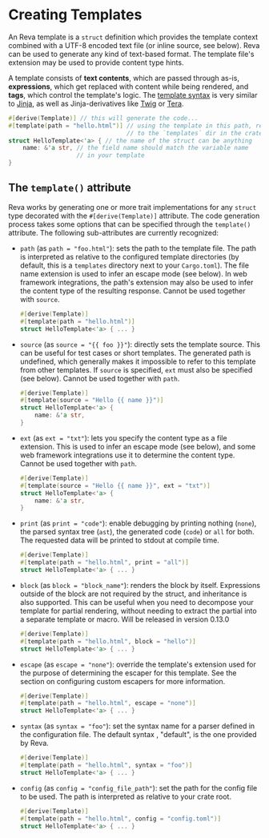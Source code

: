 # Creating Templates

An Reva template is a `struct` definition which provides the template
context combined with a UTF-8 encoded text file (or inline source, see
below). Reva can be used to generate any kind of text-based format.
The template file's extension may be used to provide content type hints.

A template consists of **text contents**, which are passed through as-is,
**expressions**, which get replaced with content while being rendered, and
**tags**, which control the template's logic.
The [template syntax](template_syntax.md) is very similar to [Jinja](http://jinja.pocoo.org/),
as well as Jinja-derivatives like [Twig](http://twig.sensiolabs.org/) or
[Tera](https://github.com/Keats/tera).

```rust
#[derive(Template)] // this will generate the code...
#[template(path = "hello.html")] // using the template in this path, relative
                                 // to the `templates` dir in the crate root
struct HelloTemplate<'a> { // the name of the struct can be anything
    name: &'a str, // the field name should match the variable name
                   // in your template
}
```

## The `template()` attribute

Reva works by generating one or more trait implementations for any
`struct` type decorated with the `#[derive(Template)]` attribute. The
code generation process takes some options that can be specified through
the `template()` attribute. The following sub-attributes are currently
recognized:

- `path` (as `path = "foo.html"`): sets the path to the template file. The
  path is interpreted as relative to the configured template directories
  (by default, this is a `templates` directory next to your `Cargo.toml`).
  The file name extension is used to infer an escape mode (see below). In
  web framework integrations, the path's extension may also be used to
  infer the content type of the resulting response.
  Cannot be used together with `source`.

    ```rust
    #[derive(Template)]
    #[template(path = "hello.html")]
    struct HelloTemplate<'a> { ... }
    ```

- `source` (as `source = "{{ foo }}"`): directly sets the template source.
  This can be useful for test cases or short templates. The generated path
  is undefined, which generally makes it impossible to refer to this
  template from other templates. If `source` is specified, `ext` must also
  be specified (see below). Cannot be used together with `path`.
    ```rust
    #[derive(Template)]
    #[template(source = "Hello {{ name }}")]
    struct HelloTemplate<'a> {
        name: &'a str,
    }
    ```
- `ext` (as `ext = "txt"`): lets you specify the content type as a file
  extension. This is used to infer an escape mode (see below), and some
  web framework integrations use it to determine the content type.
  Cannot be used together with `path`.
    ```rust
    #[derive(Template)]
    #[template(source = "Hello {{ name }}", ext = "txt")]
    struct HelloTemplate<'a> {
        name: &'a str,
    }
    ```
- `print` (as `print = "code"`): enable debugging by printing nothing
  (`none`), the parsed syntax tree (`ast`), the generated code (`code`)
  or `all` for both. The requested data will be printed to stdout at
  compile time.
    ```rust
    #[derive(Template)]
    #[template(path = "hello.html", print = "all")]
    struct HelloTemplate<'a> { ... }
    ```
- `block` (as `block = "block_name"`): renders the block by itself.
  Expressions outside of the block are not required by the struct, and
  inheritance is also supported. This can be useful when you need to
  decompose your template for partial rendering, without needing to
  extract the partial into a separate template or macro. Will be released in version 0.13.0
    ```rust
    #[derive(Template)]
    #[template(path = "hello.html", block = "hello")]
    struct HelloTemplate<'a> { ... }
    ```
- `escape` (as `escape = "none"`): override the template's extension used for
  the purpose of determining the escaper for this template. See the section
  on configuring custom escapers for more information.
    ```rust
    #[derive(Template)]
    #[template(path = "hello.html", escape = "none")]
    struct HelloTemplate<'a> { ... }
    ```
- `syntax` (as `syntax = "foo"`): set the syntax name for a parser defined
  in the configuration file. The default syntax , "default", is the one
  provided by Reva.
    ```rust
    #[derive(Template)]
    #[template(path = "hello.html", syntax = "foo")]
    struct HelloTemplate<'a> { ... }
    ```
- `config` (as `config = "config_file_path"`): set the path for the config file
  to be used. The path is interpreted as relative to your crate root.
    ```rust
    #[derive(Template)]
    #[template(path = "hello.html", config = "config.toml")]
    struct HelloTemplate<'a> { ... }
    ```
